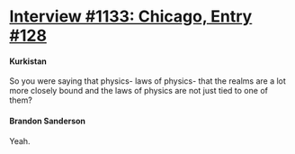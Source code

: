 # [Interview #1133: Chicago, Entry #128](https://www.theoryland.com/intvmain.php?i=1133#128)

#### Kurkistan

So you were saying that physics- laws of physics- that the realms are a lot more closely bound and the laws of physics are not just tied to one of them?

#### Brandon Sanderson

Yeah.

